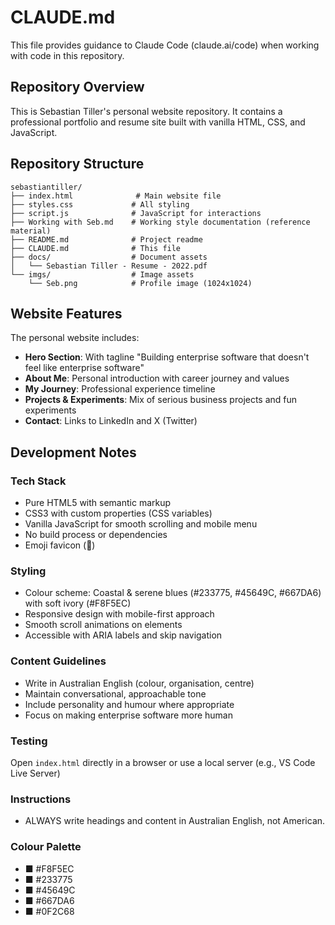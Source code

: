 # CLAUDE.md

This file provides guidance to Claude Code (claude.ai/code) when working with code in this repository.

## Repository Overview

This is Sebastian Tiller's personal website repository. It contains a professional portfolio and resume site built with vanilla HTML, CSS, and JavaScript.

## Repository Structure

```
sebastiantiller/
├── index.html              # Main website file
├── styles.css             # All styling
├── script.js              # JavaScript for interactions
├── Working with Seb.md    # Working style documentation (reference material)
├── README.md              # Project readme
├── CLAUDE.md              # This file
├── docs/                  # Document assets
│   └── Sebastian Tiller - Resume - 2022.pdf
└── imgs/                  # Image assets
    └── Seb.png            # Profile image (1024x1024)
```

## Website Features

The personal website includes:
- **Hero Section**: With tagline "Building enterprise software that doesn't feel like enterprise software"
- **About Me**: Personal introduction with career journey and values
- **My Journey**: Professional experience timeline
- **Projects & Experiments**: Mix of serious business projects and fun experiments
- **Contact**: Links to LinkedIn and X (Twitter)

## Development Notes

### Tech Stack
- Pure HTML5 with semantic markup
- CSS3 with custom properties (CSS variables)
- Vanilla JavaScript for smooth scrolling and mobile menu
- No build process or dependencies
- Emoji favicon (🔧)

### Styling
- Colour scheme: Coastal & serene blues (#233775, #45649C, #667DA6) with soft ivory (#F8F5EC)
- Responsive design with mobile-first approach
- Smooth scroll animations on elements
- Accessible with ARIA labels and skip navigation

### Content Guidelines
- Write in Australian English (colour, organisation, centre)
- Maintain conversational, approachable tone
- Include personality and humour where appropriate
- Focus on making enterprise software more human

### Testing
Open `index.html` directly in a browser or use a local server (e.g., VS Code Live Server)

### Instructions
- ALWAYS write headings and content in Australian English, not American.

### Colour Palette
- ■	#F8F5EC
- ■	#233775
- ■	#45649C
- ■	#667DA6
- ■	#0F2C68